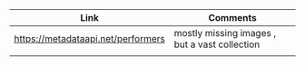
| Link      | Comments |
| ----------- | ----------- |
| https://metadataapi.net/performers  | mostly missing images , but a vast collection|
|  |         |


